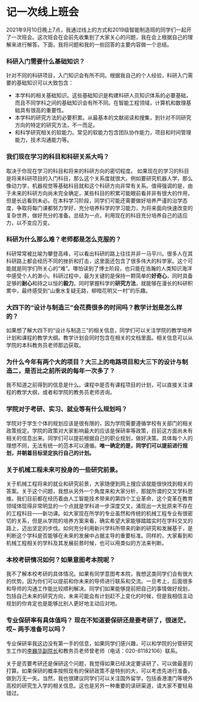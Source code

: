 # 记一次线上班会

2021年9月10日晚上7点，我通过线上的方式和2019级智能制造班的同学们一起开了一次班会。这次班会在会前先收集到了大家关心的问题，我在会上根据自己的理解来进行解答。下面，我将问题和我的一些回答的主要内容做一个总结。

### 科研入门需要什么基础知识？
针对不同的科研项目，入门知识会有所不同。根据我自己的个人经验，科研入门需要的基础知识可以大致包含：
* 本学科的相关基础知识。这些基础知识是构建科研人员知识体系的必要基础，而且不同学科之间的基础知识会有所不同。在智能工程领域，计算机和数理基础具有很高的重要性。
* 本学科的研究方法的必要积累。从最基本的文献阅读和搜集，到针对不同研究方向的特定的研究方法，不一而足。
* 和科学研究相关的软能力。常见的软能力包含团队协作能力，项目和时间管理能力，技术沟通能力等。

### 我们现在学习的科目和科研关系大吗？
取决于你现在学习的科目和将来的科研方向的密切程度。 如果现在的学习的科目是将来科研项目的入门科目，那么这个关系度就很大。例如要研究机器人学，那么像动力学，机器视觉等基础科目就和这个科研方向非常有关系。值得强调的是，由于未来的科研方向尚未完全确定，某些科目的积累可能眼前看并非有很大的作用，但是长远看则未必。在本科学习阶段，同学们可能还需要做好培养严谨的治学态度，争取将每门课都努力学好，充分培养科学的学习能力，为将来面向快速改变的复杂世界，做好充分的准备。总结为一点，利用现在的科目充分培养自己的适应力，以不变应万变。

### 科研为什么那么难？老师都是怎么克服的？
科研常常被比喻为攀登高峰，可以看出科研的路上往往并非一马平川。很多人在其科研路上都会经历不同的挫折和打击，这里面还包含了很多伟大的科学家。这个可能就是同学们所关心的“难”。哪怕读到了博士阶段，也只能在浩瀚的人类知识海洋中感受个人的渺小。科研过程中，最为关键的是保持一颗简单的**好奇心**，同时具备足够的**耐心**和持之以恒的**毅力**，同时掌握科学的**研究方法**，就能够在漫长的科研积累中，最终感受到“山重水复疑无路，柳暗花明又一村”的乐趣。

### 大四下的“设计与制造三”会花费很多的时间吗？教学计划是怎么样的？
如果想了解大四下的“设计与制造三”的相关信息，同学们可以关注学院的教学培养计划和课程的教学大纲。教学计划会同时包含在相关的文档里面。相关信息可以从学院的本科教务员老师那边获取。

### 为什么今年有两个大的项目？大三上的电路项目和大三下的设计与制造二，是否比之前所说的每年一次多了？
我不知道之前得到的信息是什么。课程中是否有课程项目的计划，可以直接关注课程的教学大纲，或者和学院的教务员老师咨询。

### 学院对于考研、实习、就业等有什么规划吗？
学院对于学生个体的规划应该是很有限的，因为学院需要遵循学校有关部门的相关政策规定。学院的政策对大家影响最大的应该是保研率等政策，目前这方面尚未有相关的信息出来。同学们可以提前根据自己的职业规划，做好决策。具体每个人的理想不同，无法有统一的范本可以遵循。**唯一确定的是，同学们可以提前进行规划，并朝着目标坚定执行自己的计划。**

### 关于机械工程未来可投身的一些研究前景。
关于机械工程将来的就业和研究前景，大家随便到网上搜应该就能很快找到相关的答案。关于这个问题，我想从另外一个角度来和大家分析，那就所谓的交叉学科思维。我们目前都在经历着由人工智能技术带来的第四个工业革命，这个变革在教育领域体现得非常明显的一个点就是学科进一步深度交叉，涌现出一大批原来不存在的工程科目——新功课。如大家现在所学的专业虽然和传统的机械工程专业有很密切的关系，但是从学院的培养方案来看，确实希望大家能够踏踏实时在学科交叉的路上，迈出坚定的步伐。如何充分利用新兴学科所带来的新的研究和发展基于，是判断这个学科是否能够在未来的发展中占据主导的重要标准。同样的，大家看到和机械工程相关的学科及其发展前景时候，也可以用类似的方法来判断。

### 本校考研情况如何？如果意图考本院呢？
我不了解本校考研的具体情况。如果有同学意图考本院，我想这类同学们会有很大的优势。因为你们可以提前和你未来的导师进行联系和交流。一旦考上，后面很多和导师的沟通工作能比较顺利解决。同学们如果能够提前把自己的事情做好规划，包括自己未来的研究方向，未来可能会有计划赶不上变化的时候，但是我相信主动规划的你肯定也是能够比别人更好地主动应对地。

### 专业保研率有具体值吗？ 现在不知道要保研还是要考研了，很迷茫，哎~ 两手准备可以吗？
专业保研率我这边没有第一手的信息，如果同学们感兴趣，可以和学院的分管研究生工作的[李巍华副院长](http://www2.scut.edu.cn/wusie/2020/0425/c25374a422705/page.htm)和教务员老师曾老师（电话：020-81182106）联系。

关于是否要考研还是保研这个问题，我觉得如果已经决定要读研了，可以做最差的打算。如果保研的概率按照现有的保研政策不是特别的大，可以考虑先进行准备，做到万无一失。当然，我也很建议同学们可以关注国外留学，包括香港澳门等境外高校的研究生入学的相关信息。这也是另外一种重要的读研渠道，请大家不要轻易错过。

